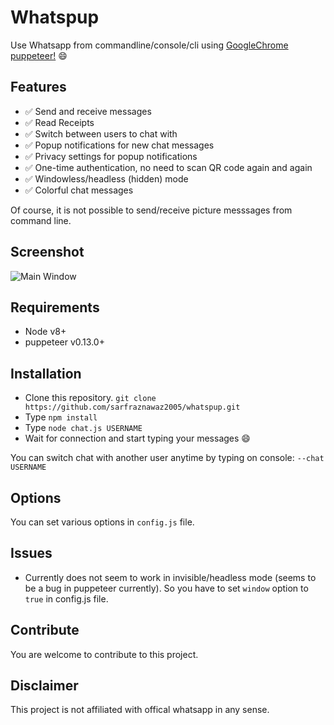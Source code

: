 # Whatspup
Use Whatsapp from commandline/console/cli using [GoogleChrome puppeteer!](https://github.com/GoogleChrome/puppeteer) :smile:

## Features ##

- :white_check_mark: Send and receive messages
- :white_check_mark: Read Receipts
- :white_check_mark: Switch between users to chat with
- :white_check_mark: Popup notifications for new chat messages
- :white_check_mark: Privacy settings for popup notifications
- :white_check_mark: One-time authentication, no need to scan QR code again and again
- :white_check_mark: Windowless/headless (hidden) mode
- :white_check_mark: Colorful chat messages

Of course, it is not possible to send/receive picture messsages from command line.

## Screenshot ##

![Main Window](https://raw.githubusercontent.com/sarfraznawaz2005/whatspup/master/screenshot.jpg)

## Requirements ##

- Node v8+
- puppeteer v0.13.0+

## Installation ##

- Clone this repository. `git clone https://github.com/sarfraznawaz2005/whatspup.git`
- Type `npm install`
- Type `node chat.js USERNAME`
- Wait for connection and start typing your messages :smile:

You can switch chat with another user anytime by typing on console:
`--chat USERNAME`

## Options ##

You can set various options in `config.js` file.

## Issues ##

- Currently does not seem to work in invisible/headless mode (seems to be a bug in puppeteer currently). So you have to set `window` option to `true` in config.js file.

## Contribute ##

You are welcome to contribute to this project.

## Disclaimer ##

This project is not affiliated with offical whatsapp in any sense.
